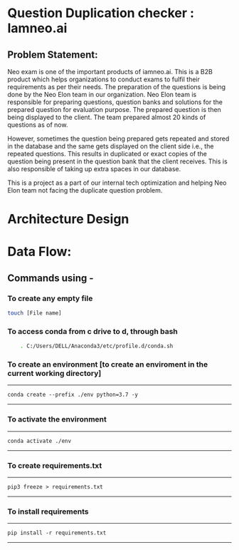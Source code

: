 # Question Duplication checker : Iamneo.ai

## Problem Statement: 
Neo exam is one of the important products of iamneo.ai. This is a B2B product which helps organizations to conduct exams to fulfil their requirements as per their needs. The preparation of the questions is being done by the Neo Elon team in our organization. Neo Elon team is responsible for preparing questions, question banks and solutions for the prepared question for evaluation purpose. The prepared question is then being displayed to the client. The team prepared almost 20 kinds of questions as of now. 

However, sometimes the question being prepared gets repeated and stored in the database and the same gets displayed on the client side i.e., the repeated questions. This results in duplicated or exact copies of the question being present in the question bank that the client receives.  This is also responsible of taking up extra spaces in our database.

This is a project as a part of our internal tech optimization and helping Neo Elon team not facing the duplicate question problem.

# Architecture Design
[](https://github.com/biswa-mohapatra/dup-ques-w2w-iamneo/blob/main/Documentation/Architecture.png)


# Data Flow:
[](https://www.figma.com/embed?embed_host=share&url=https%3A%2F%2Fwww.figma.com%2Ffile%2FJrsbruMXVhNl7z7g4fA38I%2FW2W_Duplicate_Data_Flow%3Fnode-id%3D0%253A1)

## Commands using -

### To create any empty file
```bash
touch [File name]
```

### To access conda from c drive to d, through bash
```bash
    . C:/Users/DELL/Anaconda3/etc/profile.d/conda.sh
```

### To create an environment [to create an enviroment in the current working directory]
--------------------
    conda create --prefix ./env python=3.7 -y 
--------------------

### To activate the environment
--------------------
    conda activate ./env
--------------------

### To create requirements.txt
--------------------
    pip3 freeze > requirements.txt
--------------------

### To install requirements
--------------------
    pip install -r requirements.txt 
--------------------
